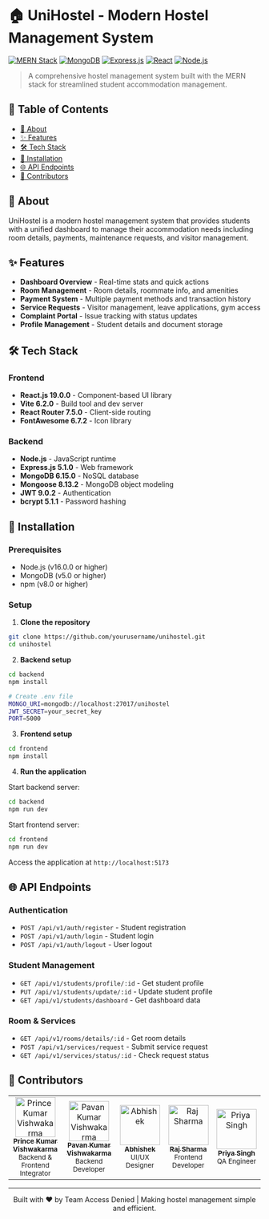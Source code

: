 # 🏠 UniHostel - Modern Hostel Management System

[![MERN Stack](https://img.shields.io/badge/Stack-MERN-61DAFB?style=for-the-badge&logo=react&logoColor=white)](https://reactjs.org/)
[![MongoDB](https://img.shields.io/badge/Database-MongoDB-47A248?style=for-the-badge&logo=mongodb&logoColor=white)](https://mongodb.com/)
[![Express.js](https://img.shields.io/badge/Backend-Express.js-000000?style=for-the-badge&logo=express&logoColor=white)](https://expressjs.com/)
[![React](https://img.shields.io/badge/Frontend-React-61DAFB?style=for-the-badge&logo=react&logoColor=black)](https://reactjs.org/)
[![Node.js](https://img.shields.io/badge/Runtime-Node.js-339933?style=for-the-badge&logo=nodedotjs&logoColor=white)](https://nodejs.org/)

> A comprehensive hostel management system built with the MERN stack for streamlined student accommodation management.

## 📖 Table of Contents

- [🎯 About](#-about)
- [✨ Features](#-features)
- [🛠️ Tech Stack](#️-tech-stack)
- [🚀 Installation](#-installation)
- [🌐 API Endpoints](#-api-endpoints)
- [👥 Contributors](#-contributors)

## 🎯 About

UniHostel is a modern hostel management system that provides students with a unified dashboard to manage their accommodation needs including room details, payments, maintenance requests, and visitor management.

## ✨ Features

- **Dashboard Overview** - Real-time stats and quick actions
- **Room Management** - Room details, roommate info, and amenities
- **Payment System** - Multiple payment methods and transaction history
- **Service Requests** - Visitor management, leave applications, gym access
- **Complaint Portal** - Issue tracking with status updates
- **Profile Management** - Student details and document storage

## 🛠️ Tech Stack

### Frontend

- **React.js 19.0.0** - Component-based UI library
- **Vite 6.2.0** - Build tool and dev server
- **React Router 7.5.0** - Client-side routing
- **FontAwesome 6.7.2** - Icon library

### Backend

- **Node.js** - JavaScript runtime
- **Express.js 5.1.0** - Web framework
- **MongoDB 6.15.0** - NoSQL database
- **Mongoose 8.13.2** - MongoDB object modeling
- **JWT 9.0.2** - Authentication
- **bcrypt 5.1.1** - Password hashing

## 🚀 Installation

### Prerequisites

- Node.js (v16.0.0 or higher)
- MongoDB (v5.0 or higher)
- npm (v8.0 or higher)

### Setup

1. **Clone the repository**

```bash
git clone https://github.com/yourusername/unihostel.git
cd unihostel
```

2. **Backend setup**

```bash
cd backend
npm install

# Create .env file
MONGO_URI=mongodb://localhost:27017/unihostel
JWT_SECRET=your_secret_key
PORT=5000
```

3. **Frontend setup**

```bash
cd frontend
npm install
```

4. **Run the application**

Start backend server:

```bash
cd backend
npm run dev
```

Start frontend server:

```bash
cd frontend
npm run dev
```

Access the application at `http://localhost:5173`

## 🌐 API Endpoints

### Authentication

- `POST /api/v1/auth/register` - Student registration
- `POST /api/v1/auth/login` - Student login
- `POST /api/v1/auth/logout` - User logout

### Student Management

- `GET /api/v1/students/profile/:id` - Get student profile
- `PUT /api/v1/students/update/:id` - Update student profile
- `GET /api/v1/students/dashboard` - Get dashboard data

### Room & Services

- `GET /api/v1/rooms/details/:id` - Get room details
- `POST /api/v1/services/request` - Submit service request
- `GET /api/v1/services/status/:id` - Check request status

## 👥 Contributors

<div align="center">

<table>
<tr>
<td align="center">
<a href="https://github.com/prince-kumar-vishwakarma">
<img src="https://avatars.githubusercontent.com/prince-kumar-vishwakarma?v=4" width="80px;" alt="Prince Kumar Vishwakarma"/>
<br />
<sub><b>Prince Kumar Vishwakarma</b></sub>
</a>
<br />
<small>Backend & Frontend Integrator</small>
</td>

<td align="center">
<a href="https://github.com/Pavan-Kumar-Vishwakarma">
<img src="https://avatars.githubusercontent.com/Pavan-Kumar-Vishwakarma?v=4" width="80px;" alt="Pavan Kumar Vishwakarma"/>
<br />
<sub><b>Pavan Kumar Vishwakarma</b></sub>
</a>
<br />
<small>Backend Developer</small>
</td>

<td align="center">
<a href="https://github.com/Abhishek12890551">
<img src="https://avatars.githubusercontent.com/Abhishek12890551?v=4" width="80px;" alt="Abhishek"/>
<br />
<sub><b>Abhishek</b></sub>
</a>
<br />
<small>UI/UX Designer</small>
</td>

<td align="center">
<a href="https://github.com/raj-sharma-dev">
<img src="https://avatars.githubusercontent.com/raj-sharma-dev?v=4" width="80px;" alt="Raj Sharma"/>
<br />
<sub><b>Raj Sharma</b></sub>
</a>
<br />
<small>Frontend Developer</small>
</td>

<td align="center">
<a href="https://github.com/priya-web-developer">
<img src="https://avatars.githubusercontent.com/priya-web-developer?v=4" width="80px;" alt="Priya Singh"/>
<br />
<sub><b>Priya Singh</b></sub>
</a>
<br />
<small>QA Engineer</small>
</td>
</tr>
</table>

</div>

---

<div align="center">
Built with ❤️ by Team Access Denied | Making hostel management simple and efficient.
</div>

